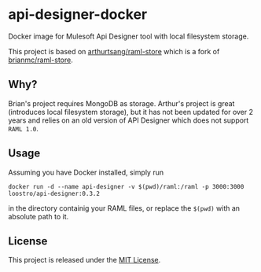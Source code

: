 # api-designer-docker

Docker image for Mulesoft Api Designer tool with local filesystem storage.

This project is based on [arthurtsang/raml-store](https://github.com/arthurtsang/raml-store) 
which is a fork of [brianmc/raml-store](https://github.com/brianmc/raml-store).

## Why?

Brian's project requires MongoDB as storage. Arthur's project is great (introduces local filesystem storage), 
but it has not been updated for over 2 years and relies on an old version of API Designer which does not 
support `RAML 1.0`.

## Usage

Assuming you have Docker installed, simply run

`docker run -d --name api-designer -v $(pwd)/raml:/raml -p 3000:3000 loostro/api-designer:0.3.2`

in the directory containig your RAML files, or replace the `$(pwd)` with an absolute path to it.


## License

This project is released under the [MIT License](LICENSE.md).
